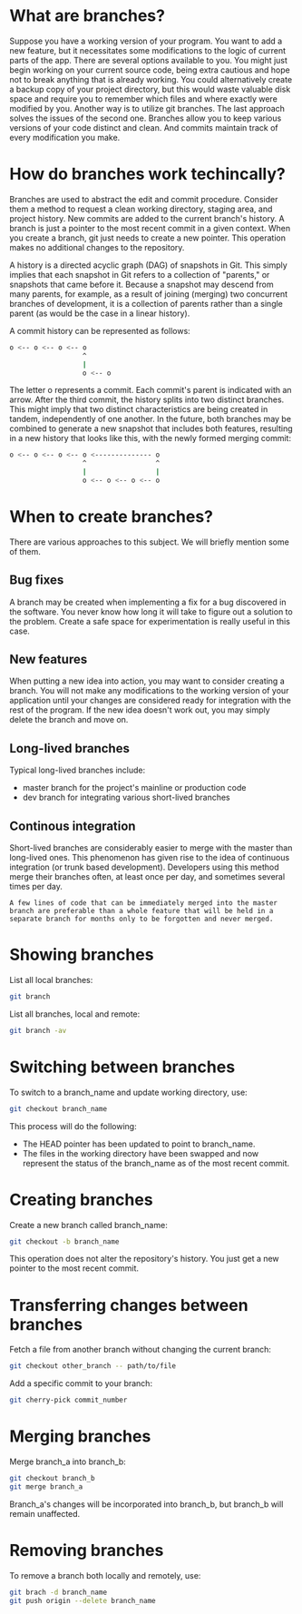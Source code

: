 <h1>What are branches?</h1>
Suppose you have a working  version of your program. You want to add a new feature, but it necessitates some modifications to the logic of current parts of the app. There are several options available to you. You might just begin working on your current source code, being extra cautious and hope not to break anything that is already working. You could alternatively create a backup copy of your project directory, but this would waste valuable disk space and require you to remember which files and where exactly were modified by you. Another way is to utilize git branches. The last approach solves the issues of the second one. Branches allow you to keep various versions of your code distinct and clean. And commits maintain track of every modification you make. 

<h1>How do branches work techincally?</h1>
Branches are used to abstract the edit and commit procedure. Consider them a method to request a clean working directory, staging area, and project history. New commits are added to the current branch's history. A branch is just a pointer to the most recent commit in a given context. When you create a branch, git just needs to create a new pointer. This operation makes no additional changes to the repository. 

A history is a directed acyclic graph (DAG) of snapshots in Git. This simply implies that each snapshot in Git refers to a collection of "parents," or snapshots that came before it. Because a snapshot may descend from many parents, for example, as a result of joining (merging) two concurrent branches of development, it is a collection of parents rather than a single parent (as would be the case in a linear history).

A commit history can be represented as follows: 

```bash
o <-- o <-- o <-- o 
                  ^
                  |
                  o <-- o
```

The letter o represents a commit. Each commit's parent is indicated with an arrow. After the third commit, the history splits into two distinct branches. This might imply that two distinct characteristics are being created in tandem, independently of one another. In the future, both branches may be combined to generate a new snapshot that includes both features, resulting in a new history that looks like this, with the newly formed merging commit: 

```bash
o <-- o <-- o <-- o <-------------- o
                  ^                 ^
                  |                 |
                  o <-- o <-- o <-- o
```

<h1>When to create branches?</h1>

There are various approaches to this subject. We will briefly mention some of them.

<h2>Bug fixes</h2>
A branch may be created when implementing a fix for a bug discovered in the software. You never know how long it will take to figure out a solution to the problem. Create a safe space for experimentation is really useful in this case.

<h2>New features</h2>
When putting a new idea into action, you may want to consider creating a branch. You will not make any modifications to the working version of your application until your changes are considered ready for integration with the rest of the program. If the new idea doesn't work out, you may simply delete the branch and move on. 

<h2>Long-lived branches</h2>

Typical long-lived branches include: 
* master branch for the project's mainline or production code 
* dev branch for integrating various short-lived branches 

<h2>Continous integration</h2>
Short-lived branches are considerably easier to merge with the master than long-lived ones. This phenomenon has given rise to the idea of continuous integration (or trunk based development). Developers using this method merge their branches often, at least once per day, and sometimes several times per day. 

    A few lines of code that can be immediately merged into the master branch are preferable than a whole feature that will be held in a separate branch for months only to be forgotten and never merged. 

<h1>Showing branches</h1>

List all local branches:

```bash
git branch
```

List all branches, local and remote:

```bash
git branch -av
```

<h1>Switching between branches</h1>

To switch to a branch_name and update working directory, use:

```bash
git checkout branch_name
```

This process will do the following:

* The HEAD pointer has been updated to point to branch_name.
* The files in the working directory have been swapped and now represent the status of the branch_name as of the most recent commit. 

<h1>Creating branches</h1>

Create a new branch called branch_name:

```bash
git checkout -b branch_name
```

This operation does not alter the repository's history. You just get a new pointer to the most recent commit. 

<h1>Transferring changes between branches</h1>

Fetch a file from another branch without changing the current branch:

```bash
git checkout other_branch -- path/to/file 
```

Add a specific commit to your branch:

```bash
git cherry-pick commit_number
```

<h1>Merging branches</h1>

Merge branch_a into branch_b:

```bash
git checkout branch_b
git merge branch_a
```

Branch_a's changes will be incorporated into branch_b, but branch_b will remain unaffected.

<h1>Removing branches</h1>

To remove a branch both locally and remotely, use:

```bash
git brach -d branch_name
git push origin --delete branch_name
```
